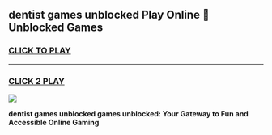 
## dentist games unblocked Play Online 👋 Unblocked Games
<h3>
<a href="https://premium.freeplayer.one?title=dentist_games_unblocked&ref=19F">CLICK TO PLAY</a></h3>
<hr>

<h3>
<a href="https://premium.freeplayer.one?title=dentist_games_unblocked&ref=19F">CLICK 2 PLAY</a>
  
</h3>

<a href="https://premium.freeplayer.one?title=dentist_games_unblocked&ref=19F"><img src="https://clearcache.store/games.png"></a>


**dentist games unblocked games unblocked: Your Gateway to Fun and Accessible Online Gaming**
